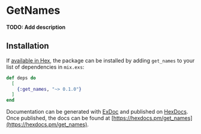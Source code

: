 # GetNames

**TODO: Add description**

## Installation

If [available in Hex](https://hex.pm/docs/publish), the package can be installed
by adding `get_names` to your list of dependencies in `mix.exs`:

```elixir
def deps do
  [
    {:get_names, "~> 0.1.0"}
  ]
end
```

Documentation can be generated with [ExDoc](https://github.com/elixir-lang/ex_doc)
and published on [HexDocs](https://hexdocs.pm). Once published, the docs can
be found at [https://hexdocs.pm/get_names](https://hexdocs.pm/get_names).

